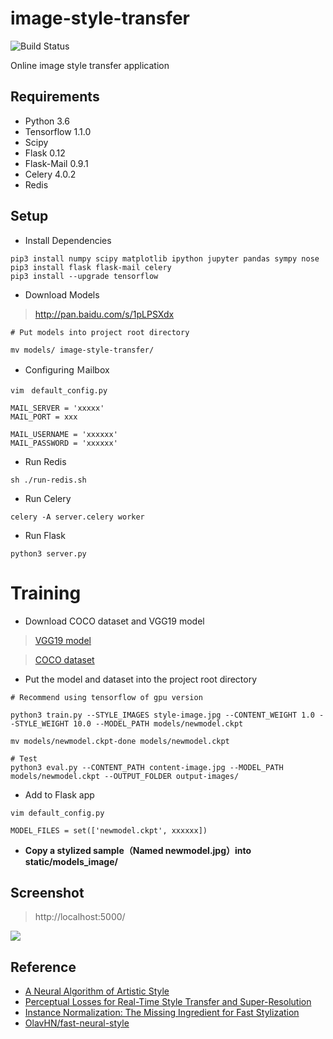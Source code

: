 # image-style-transfer
![Build Status](https://img.shields.io/teamcity/codebetter/bt428.svg)

Online image style transfer application

## Requirements

- Python 3.6
- Tensorflow 1.1.0
- Scipy
- Flask 0.12
- Flask-Mail 0.9.1
- Celery 4.0.2
- Redis

## Setup
- Install Dependencies
```
pip3 install numpy scipy matplotlib ipython jupyter pandas sympy nose
pip3 install flask flask-mail celery
pip3 install --upgrade tensorflow
```
- Download Models
>http://pan.baidu.com/s/1pLPSXdx

```
# Put models into project root directory 

mv models/ image-style-transfer/
```

- Configuring Ｍailbox
```
vim　default_config.py

MAIL_SERVER = 'xxxxx'
MAIL_PORT = xxx

MAIL_USERNAME = 'xxxxxx'
MAIL_PASSWORD = 'xxxxxx'
```

- Run Redis
```
sh ./run-redis.sh
```

- Run Celery
```
celery -A server.celery worker
```

- Run Flask
```
python3 server.py
```

# Training
- Download COCO dataset and VGG19 model
>[VGG19 model](http://www.vlfeat.org/matconvnet/models/beta16/imagenet-vgg-verydeep-19.mat)

>[COCO dataset](http://msvocds.blob.core.windows.net/coco2014/train2014.zip)

- Put the model and dataset into the project root directory

```
# Recommend using tensorflow of gpu version

python3 train.py --STYLE_IMAGES style-image.jpg --CONTENT_WEIGHT 1.0 --STYLE_WEIGHT 10.0 --MODEL_PATH models/newmodel.ckpt

mv models/newmodel.ckpt-done models/newmodel.ckpt

# Test
python3 eval.py --CONTENT_PATH content-image.jpg --MODEL_PATH models/newmodel.ckpt --OUTPUT_FOLDER output-images/
```

- Add to Flask app
```
vim default_config.py

MODEL_FILES = set(['newmodel.ckpt', xxxxxx])
```
- **Copy a stylized sample（Named newmodel.jpg）into static/models_image/**

## Screenshot
>http://localhost:5000/

![](https://github.com/hijkzzz/image-style-transfer/blob/master/screenshot.jpeg?raw=true)

## Reference
- [A Neural Algorithm of Artistic Style](https://arxiv.org/abs/1508.06576)
- [Perceptual Losses for Real-Time Style Transfer and Super-Resolution](https://arxiv.org/abs/1603.08155)
- [Instance Normalization: The Missing Ingredient for Fast Stylization](https://arxiv.org/abs/1607.08022)
- [OlavHN/fast-neural-style](https://github.com/OlavHN/fast-neural-style)
